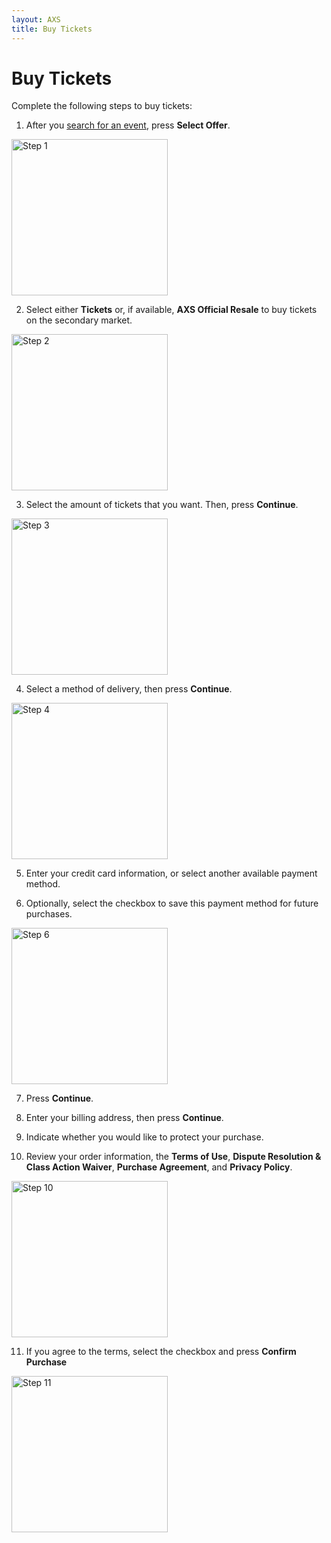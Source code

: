 ```yaml
---
layout: AXS
title: Buy Tickets
---
```

# Buy Tickets

Complete the following steps to buy tickets:

1. After you <a href="{{ site.baseurl }}/AXS/search_for_event">search for an event</a>, press **Select Offer**.

 <img src="{{ site.baseurl }}/AXS/pictures/buy_tickets/buy_tickets_step_1.jpg"
  alt="Step 1"  width="250"/>

2. Select either **Tickets** or, if available, **AXS Official Resale** to buy tickets on the secondary market.

 <img src="{{ site.baseurl }}/AXS/pictures/buy_tickets/buy_tickets_step_2.jpg"
  alt="Step 2"  width="250"/>

3. Select the amount of tickets that you want. Then, press **Continue**.

 <img src="{{ site.baseurl }}/AXS/pictures/buy_tickets/buy_tickets_step_3.jpg"
  alt="Step 3"  width="250"/>

4. Select a method of delivery, then press **Continue**. 

 <img src="{{ site.baseurl }}/AXS/pictures/buy_tickets/buy_tickets_step_4.jpg"
  alt="Step 4"  width="250"/>

5. Enter your credit card information, or select another available payment method.



6. Optionally, select the checkbox to save this payment method for future purchases.

 <img src="{{ site.baseurl }}/AXS/pictures/buy_tickets/buy_tickets_step_6.jpg"
  alt="Step 6"  width="250"/>

7. Press **Continue**.



8. Enter your billing address, then press **Continue**.



9. Indicate whether you would like to protect your purchase.



10. Review your order information, the **Terms of Use**, **Dispute Resolution & Class Action Waiver**, **Purchase Agreement**, and **Privacy Policy**.

 <img src="{{ site.baseurl }}/AXS/pictures/buy_tickets/buy_tickets_step_10.jpg"
  alt="Step 10"  width="250"/>

11. If you agree to the terms, select the checkbox and press **Confirm Purchase**

 <img src="{{ site.baseurl }}/AXS/pictures/buy_tickets/buy_tickets_step_11.jpg"
  alt="Step 11"  width="250"/>